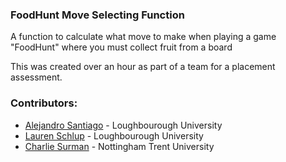 ### FoodHunt Move Selecting Function
A function to calculate what move to make when playing a game "FoodHunt" where you must collect fruit from a board

This was created over an hour as part of a team for a placement assessment.

### Contributors:
- [Alejandro Santiago](https://github.com/alestiago) - Loughbourough University
- [Lauren Schlup](https://www.linkedin.com/in/laurenschlup/) - Loughbourough University
- [Charlie Surman](https://www.linkedin.com/in/charlie-surman-89a2bb194/) - Nottingham Trent University

